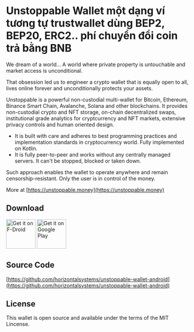 # Unstoppable Wallet một dạng ví tương tự trustwallet dùng BEP2, BEP20, ERC2.. phí chuyển đổi coin trả bằng BNB

We dream of a world… A world where private property is untouchable and market access is unconditional.

That obsession led us to engineer a crypto wallet that is equally open to all, lives online forever and unconditionally protects your assets.

Unstoppable is a powerful non-custodial multi-wallet for Bitcoin, Ethereum, Binance Smart Chain, Avalanche, Solana and other blockchains. It provides non-custodial crypto and NFT storage, on-chain decentralized swaps, institutional grade analytics for cryptcurrency and NFT markets, extensive privacy controls and human oriented design. 

 - It is built with care and adheres to best programming practices and implementation standards in cryptocurrency world. Fully implemented on Kotlin.
 - It is fully peer-to-peer and works without any centrally managed servers. It can't be stopped, blocked or taken down.

Such approach enables the wallet to operate anywhere and remain censorship-resistant. Only the user is in control of the money.

More at [https://unstoppable.money](https://unstoppable.money)

## Download

[<img src="https://fdroid.gitlab.io/artwork/badge/get-it-on.png"
     alt="Get it on F-Droid"
     height="80">](https://f-droid.org/packages/io.horizontalsystems.bankwallet/)
[<img src="https://play.google.com/intl/en_us/badges/images/generic/en-play-badge.png"
     alt="Get it on Google Play"
     height="80">](https://play.google.com/store/apps/details?id=io.horizontalsystems.bankwallet)

## Source Code

[https://github.com/horizontalsystems/unstoppable-wallet-android](https://github.com/horizontalsystems/unstoppable-wallet-android)

## License

This wallet is open source and available under the terms of the MIT Lincense.

